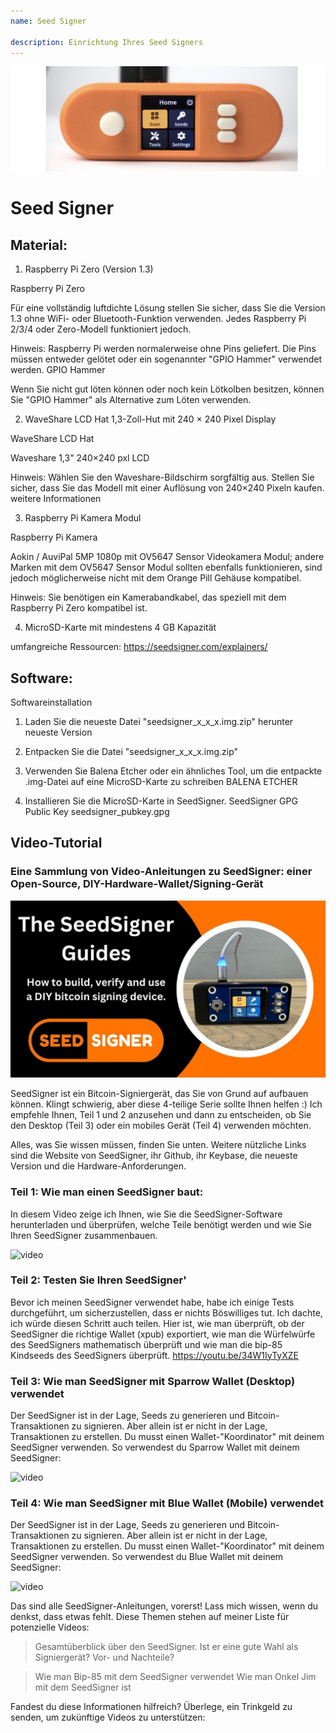 ```yaml
---
name: Seed Signer

description: Einrichtung Ihres Seed Signers
---
```


![cover](assets/cover.jpeg)

# Seed Signer

## Material:

1. Raspberry Pi Zero (Version 1.3)

Raspberry Pi Zero

Für eine vollständig luftdichte Lösung stellen Sie sicher, dass Sie die Version 1.3 ohne WiFi- oder Bluetooth-Funktion verwenden. Jedes Raspberry Pi 2/3/4 oder Zero-Modell funktioniert jedoch.

Hinweis: Raspberry Pi werden normalerweise ohne Pins geliefert. Die Pins müssen entweder gelötet oder ein sogenannter "GPIO Hammer" verwendet werden.
GPIO Hammer

Wenn Sie nicht gut löten können oder noch kein Lötkolben besitzen, können Sie "GPIO Hammer" als Alternative zum Löten verwenden.

2. WaveShare LCD Hat 1,3-Zoll-Hut mit 240 × 240 Pixel Display

WaveShare LCD Hat

Waveshare 1,3" 240×240 pxl LCD

Hinweis: Wählen Sie den Waveshare-Bildschirm sorgfältig aus. Stellen Sie sicher, dass Sie das Modell mit einer Auflösung von 240×240 Pixeln kaufen.
weitere Informationen

3. Raspberry Pi Kamera Modul

Raspberry Pi Kamera

Aokin / AuviPal 5MP 1080p mit OV5647 Sensor Videokamera Modul; andere Marken mit dem OV5647 Sensor Modul sollten ebenfalls funktionieren, sind jedoch möglicherweise nicht mit dem Orange Pill Gehäuse kompatibel.

Hinweis: Sie benötigen ein Kamerabandkabel, das speziell mit dem Raspberry Pi Zero kompatibel ist.

4. MicroSD-Karte mit mindestens 4 GB Kapazität

umfangreiche Ressourcen: https://seedsigner.com/explainers/

## Software:

Softwareinstallation

1. Laden Sie die neueste Datei "seedsigner_x_x_x.img.zip" herunter
   neueste Version

2. Entpacken Sie die Datei "seedsigner_x_x_x.img.zip"

3. Verwenden Sie Balena Etcher oder ein ähnliches Tool, um die entpackte .img-Datei auf eine MicroSD-Karte zu schreiben
   BALENA ETCHER

4. Installieren Sie die MicroSD-Karte in SeedSigner.
   SeedSigner GPG Public Key
   seedsigner_pubkey.gpg

## Video-Tutorial

### Eine Sammlung von Video-Anleitungen zu SeedSigner: einer Open-Source, DIY-Hardware-Wallet/Signing-Gerät

![image](assets/1.jpeg)

SeedSigner ist ein Bitcoin-Signiergerät, das Sie von Grund auf aufbauen können. Klingt schwierig, aber diese 4-teilige Serie sollte Ihnen helfen :) Ich empfehle Ihnen, Teil 1 und 2 anzusehen und dann zu entscheiden, ob Sie den Desktop (Teil 3) oder ein mobiles Gerät (Teil 4) verwenden möchten.

Alles, was Sie wissen müssen, finden Sie unten. Weitere nützliche Links sind die Website von SeedSigner, ihr Github, ihr Keybase, die neueste Version und die Hardware-Anforderungen.

### Teil 1: Wie man einen SeedSigner baut:

In diesem Video zeige ich Ihnen, wie Sie die SeedSigner-Software herunterladen und überprüfen, welche Teile benötigt werden und wie Sie Ihren SeedSigner zusammenbauen.

![video](https://youtu.be/mGmNKYOXtxY)

### Teil 2: Testen Sie Ihren SeedSigner'

Bevor ich meinen SeedSigner verwendet habe, habe ich einige Tests durchgeführt, um sicherzustellen, dass er nichts Böswilliges tut. Ich dachte, ich würde diesen Schritt auch teilen. Hier ist, wie man überprüft, ob der SeedSigner die richtige Wallet (xpub) exportiert, wie man die Würfelwürfe des SeedSigners mathematisch überprüft und wie man die bip-85 Kindseeds des SeedSigners überprüft.
https://youtu.be/34W1IyTyXZE

### Teil 3: Wie man SeedSigner mit Sparrow Wallet (Desktop) verwendet

Der SeedSigner ist in der Lage, Seeds zu generieren und Bitcoin-Transaktionen zu signieren. Aber allein ist er nicht in der Lage, Transaktionen zu erstellen. Du musst einen Wallet-"Koordinator" mit deinem SeedSigner verwenden. So verwendest du Sparrow Wallet mit deinem SeedSigner:

![video](https://youtu.be/IQb8dh-VTOg)

### Teil 4: Wie man SeedSigner mit Blue Wallet (Mobile) verwendet

Der SeedSigner ist in der Lage, Seeds zu generieren und Bitcoin-Transaktionen zu signieren. Aber allein ist er nicht in der Lage, Transaktionen zu erstellen. Du musst einen Wallet-"Koordinator" mit deinem SeedSigner verwenden. So verwendest du Blue Wallet mit deinem SeedSigner:

![video](https://youtu.be/x0Ee35Ct0r4)

Das sind alle SeedSigner-Anleitungen, vorerst! Lass mich wissen, wenn du denkst, dass etwas fehlt. Diese Themen stehen auf meiner Liste für potenzielle Videos:

> Gesamtüberblick über den SeedSigner. Ist er eine gute Wahl als Signiergerät? Vor- und Nachteile?

> Wie man Bip-85 mit dem SeedSigner verwendet
> Wie man Onkel Jim mit dem SeedSigner ist

Fandest du diese Informationen hilfreich? Überlege, ein Trinkgeld zu senden, um zukünftige Videos zu unterstützen:
